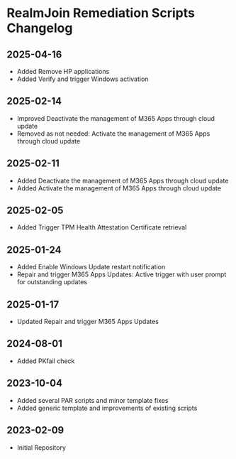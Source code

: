 # RealmJoin Remediation Scripts Changelog

## 2025-04-16
- Added Remove HP applications
- Added Verify and trigger Windows activation

## 2025-02-14
- Improved Deactivate the management of M365 Apps through cloud update
- Removed as not needed: Activate the management of M365 Apps through cloud update

## 2025-02-11
- Added Deactivate the management of M365 Apps through cloud update
- Added Activate the management of M365 Apps through cloud update

## 2025-02-05
- Added Trigger TPM Health Attestation Certificate retrieval

## 2025-01-24
- Added Enable Windows Update restart notification
- Repair and trigger M365 Apps Updates: Active trigger with user prompt for outstanding updates

## 2025-01-17
- Updated Repair and trigger M365 Apps Updates

## 2024-08-01

- Added PKfail check

## 2023-10-04

- Added several PAR scripts and minor template fixes
- Added generic template and improvements of existing scripts

## 2023-02-09

- Initial Repository
